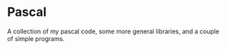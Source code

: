 # Pascal
A collection of my pascal code, some more general libraries, and a couple of simple programs.
